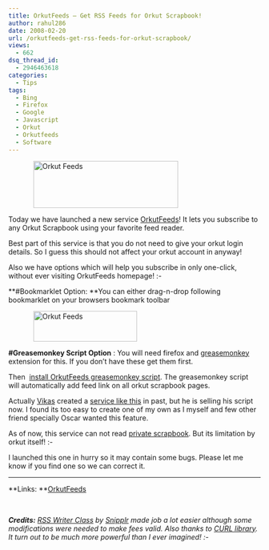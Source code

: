 ```yaml
---
title: OrkutFeeds – Get RSS Feeds for Orkut Scrapbook!
author: rahul286
date: 2008-02-20
url: /orkutfeeds-get-rss-feeds-for-orkut-scrapbook/
views:
  - 662
dsq_thread_id:
  - 2946463618
categories:
  - Tips
tags:
  - Bing
  - Firefox
  - Google
  - Javascript
  - Orkut
  - Orkutfeeds
  - Software
---
```

<img class="wp-image-50841" style="border-top-width: 0px;border-left-width: 0px;border-bottom-width: 0px;margin: 0px 0px 0px 50px;border-right-width: 0px" height="94" alt="Orkut Feeds" src="http://cdn.devilsworkshop.org/files/2008/02/image16.png" width="289" border="0" /> 

Today we have launched a new service <a href="http://www.orkutfeeds.com" onclick="_gaq.push(['_trackEvent', 'outbound-article', 'http://www.orkutfeeds.com', 'OrkutFeeds']);" >OrkutFeeds</a>! It lets you subscribe to any Orkut Scrapbook using your favorite feed reader.

Best part of this service is that you do not need to give your orkut login details. So I guess this should not affect your orkut account in anyway!

Also we have options which will help you subscribe in only one-click, without ever visiting OrkutFeeds homepage! <img src="http://devilsworkshop.org/wp-includes/images/smilies/simple-smile.png" alt=":-)" class="wp-smiley" style="height: 1em; max-height: 1em;" />

**#Bookmarklet Option: **You can either drag-n-drop following bookmarklet on your browsers bookmark toolbar 

[<img style="border-top-width: 0px;border-left-width: 0px;border-bottom-width: 0px;margin: 0px 0px 0px 50px;border-right-width: 0px" height="61" alt="Orkut Feeds" src="http://www.orkutfeeds.com/images/bookmarklet.png" width="207" border="0" />][1]

**#Greasemonkey Script Option** : You will need firefox and <a href="http://www.google.com/url?sa=t&ct=res&cd=1&url=https%3A%2F%2Faddons.mozilla.org%2Fen-US%2Ffirefox%2Faddon%2F748&ei=iJK8R7-RHo3eswL-pqySDA&usg=AFQjCNGwTfL-iNiyO_EdM51X1x7LgP1rEg&sig2=0fkg5rjXpAqj0QGFX10B4w" onclick="_gaq.push(['_trackEvent', 'outbound-article', 'http://www.google.com/url?sa=t&ct=res&cd=1&url=https%3A%2F%2Faddons.mozilla.org%2Fen-US%2Ffirefox%2Faddon%2F748&ei=iJK8R7-RHo3eswL-pqySDA&usg=AFQjCNGwTfL-iNiyO_EdM51X1x7LgP1rEg&sig2=0fkg5rjXpAqj0QGFX10B4w', 'greasemonkey']);" >greasemonkey</a> extension for this. If you don&#8217;t have these get them first.

Then&#160; <a href="http://userscripts.org/scripts/source/11069.user.js" onclick="_gaq.push(['_trackEvent', 'outbound-article', 'http://userscripts.org/scripts/source/11069.user.js', 'install OrkutFeeds greasemonkey script']);" >install OrkutFeeds greasemonkey script</a>. The greasemonkey script will automatically add feed link on all orkut scrapbook pages.

Actually <a href="http://www.ngcoders.com/" onclick="_gaq.push(['_trackEvent', 'outbound-article', 'http://www.ngcoders.com/', 'Vikas']);" >Vikas</a> created a [service like this][2] in past, but he is selling his script now. I found its too easy to create one of my own as I myself and few other friend specially Oscar wanted this feature.

As of now, this service can not read [private scrapbook][3]. But its limitation by orkut itself! <img src="http://devilsworkshop.org/wp-includes/images/smilies/frownie.png" alt=":-(" class="wp-smiley" style="height: 1em; max-height: 1em;" />

I launched this one in hurry so it may contain some bugs. Please let me know if you find one so we can correct it. 

****

**Links: **<a href="http://www.orkutfeeds.com/" onclick="_gaq.push(['_trackEvent', 'outbound-article', 'http://www.orkutfeeds.com/', 'OrkutFeeds']);" >OrkutFeeds</a>

&#160;

***Credits:** *<a href="http://snipplr.com/view/23/rss-writer-class/" onclick="_gaq.push(['_trackEvent', 'outbound-article', 'http://snipplr.com/view/23/rss-writer-class/', 'RSS Writer Class']);" ><em>RSS Writer Class</em></a>* by *<a href="http://snipplr.com/" onclick="_gaq.push(['_trackEvent', 'outbound-article', 'http://snipplr.com/', 'Snipplr']);" ><em>Snipplr</em></a>* made job a lot easier although some modifications were needed to make fees valid. Also thanks to <a href="http://curl.haxx.se/" onclick="_gaq.push(['_trackEvent', 'outbound-article', 'http://curl.haxx.se/', 'CURL library']);" >CURL library</a>. It turn out to be much more powerful than I ever imagined! <img src="http://devilsworkshop.org/wp-includes/images/smilies/simple-smile.png" alt=":-)" class="wp-smiley" style="height: 1em; max-height: 1em;" />*

 [1]: //www.orkutfeeds.com/feed.php?uid='+dw[1]; "Orkut Feeds"
 [2]: http://devilsworkshop.org/2007/05/14/orkut-scrapbook-to-rss-feeds-now-check-your-scraps-without-logging-into-orkut/
 [3]: http://devilsworkshop.org/2007/09/13/orkut-added-scrapbook-privacy-feature-safeguard-your-scrapbook-from-strangers/
